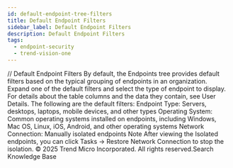 ```yaml
---
id: default-endpoint-tree-filters
title: Default Endpoint Filters
sidebar_label: Default Endpoint Filters
description: Default Endpoint Filters
tags:
  - endpoint-security
  - trend-vision-one
---
```


/*<![CDATA[*/ $('#title').html($('meta[name=map-description]').attr('content')); /*]]>*/ Default Endpoint Filters By default, the Endpoints tree provides default filters based on the typical grouping of endpoints in an organization. Expand one of the default filters and select the type of endpoint to display. For details about the table columns and the data they contain, see User Details. The following are the default filters: Endpoint Type: Servers, desktops, laptops, mobile devices, and other types Operating System: Common operating systems installed on endpoints, including Windows, Mac OS, Linux, iOS, Android, and other operating systems Network Connection: Manually isolated endpoints Note After viewing the Isolated endpoints, you can click Tasks → Restore Network Connection to stop the isolation. © 2025 Trend Micro Incorporated. All rights reserved.Search Knowledge Base